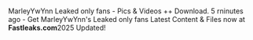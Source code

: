 #
MarleyYwYnn Leaked only fans - Pics & Videos ++ Download. 5 rninutes ago - Get MarleyYwYnn's Leaked only fans Latest Content & FiIes now at **Fastleaks.com**2025 Updated!
